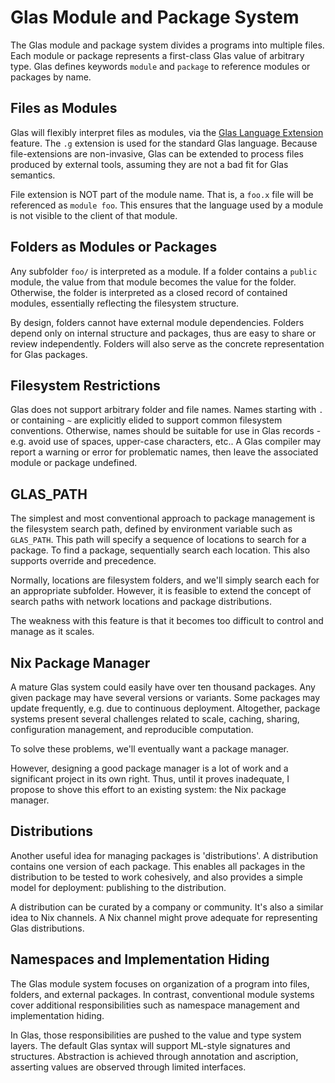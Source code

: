 # Glas Module and Package System

The Glas module and package system divides a programs into multiple files. Each module or package represents a first-class Glas value of arbitrary type. Glas defines keywords `module` and `package` to reference modules or packages by name.

## Files as Modules

Glas will flexibly interpret files as modules,  via the [Glas Language Extension](GlasLangExt.md) feature. The `.g` extension is used for the standard Glas language. Because file-extensions are non-invasive, Glas can be extended to process files produced by external tools, assuming they are not a bad fit for Glas semantics.

File extension is NOT part of the module name. That is, a `foo.x` file will be referenced as `module foo`. This ensures that the language used by a module is not visible to the client of that module.

## Folders as Modules or Packages

Any subfolder `foo/` is interpreted as a module. If a folder contains a `public` module, the value from that module becomes the value for the folder. Otherwise, the folder is interpreted as a closed record of contained modules, essentially reflecting the filesystem structure.

By design, folders cannot have external module dependencies. Folders depend only on internal structure and packages, thus are easy to share or review independently. Folders will also serve as the concrete representation for Glas packages.

## Filesystem Restrictions

Glas does not support arbitrary folder and file names. Names starting with `.` or containing `~` are explicitly elided to support common filesystem conventions. Otherwise, names should be suitable for use in Glas records - e.g. avoid use of spaces, upper-case characters, etc.. A Glas compiler may report a warning or error for problematic names, then leave the associated module or package undefined.

## GLAS_PATH

The simplest and most conventional approach to package management is the filesystem search path, defined by environment variable such as `GLAS_PATH`. This path will specify a sequence of locations to search for a package. To find a package, sequentially search each location. This also supports override and precedence.

Normally, locations are filesystem folders, and we'll simply search each for an appropriate subfolder. However, it is feasible to extend the concept of search paths with network locations and package distributions.

The weakness with this feature is that it becomes too difficult to control and manage as it scales.

## Nix Package Manager

A mature Glas system could easily have over ten thousand packages. Any given package may have several versions or variants. Some packages may update frequently, e.g. due to continuous deployment. Altogether, package systems present several challenges related to scale, caching, sharing, configuration management, and reproducible computation.

To solve these problems, we'll eventually want a package manager.

However, designing a good package manager is a lot of work and a significant project in its own right. Thus, until it proves inadequate, I propose to shove this effort to an existing system: the Nix package manager.

## Distributions

Another useful idea for managing packages is 'distributions'. A distribution contains one version of each package. This enables all packages in the distribution to be tested to work cohesively, and also provides a simple model for deployment: publishing to the distribution.

A distribution can be curated by a company or community. It's also a similar idea to Nix channels. A Nix channel might prove adequate for representing Glas distributions.

## Namespaces and Implementation Hiding

The Glas module system focuses on organization of a program into files, folders, and external packages. In contrast, conventional module systems cover additional responsibilities such as namespace management and implementation hiding.

In Glas, those responsibilities are pushed to the value and type system layers. The default Glas syntax will support ML-style signatures and structures. Abstraction is achieved through annotation and ascription, asserting values are observed through limited interfaces.
